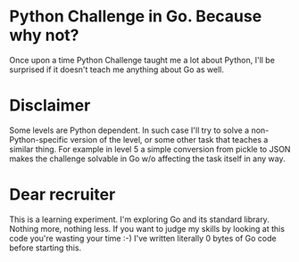 Python Challenge in Go. Because why not?
========

Once upon a time Python Challenge taught me a lot about Python, I'll be surprised if it doesn't teach me anything  about Go as well.

Disclaimer
==========

Some levels are Python dependent. In such case I'll try to solve a non-Python-specific version of the level, or some other task that teaches a similar thing. For example in level 5 a simple conversion from pickle to JSON makes the challenge solvable in Go w/o affecting the task itself in any way.

Dear recruiter
==============

This is a learning experiment. I'm exploring Go and its standard library. Nothing more, nothing less.
If you want to judge my skills by looking at this code you're wasting your time :-) I've written literally 0 bytes of Go code before starting this.
